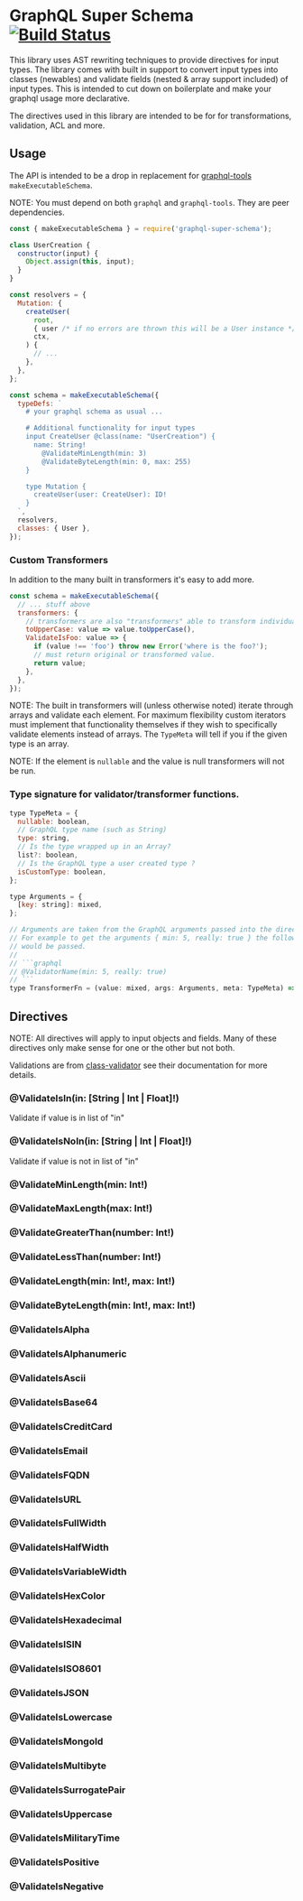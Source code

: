 # GraphQL Super Schema [![Build Status](https://travis-ci.org/ConduitVC/graphql-super-schema.svg?branch=master)](https://travis-ci.org/ConduitVC/graphql-super-schema)

This library uses AST rewriting techniques to provide directives for input types. The library comes with built in support to convert input types into classes (newables) and validate fields (nested & array support included) of input types. This is intended to cut down on boilerplate and make your graphql usage more declarative.

The directives used in this library are intended to be for for transformations, validation, ACL and more.

## Usage

The API is intended to be a drop in replacement for [graphql-tools](https://github.com/apollographql/graphql-tools) `makeExecutableSchema`.

NOTE: You must depend on both `graphql` and `graphql-tools`. They are peer dependencies.

```js
const { makeExecutableSchema } = require('graphql-super-schema');

class UserCreation {
  constructor(input) {
    Object.assign(this, input);
  }
}

const resolvers = {
  Mutation: {
    createUser(
      root,
      { user /* if no errors are thrown this will be a User instance */ },
      ctx,
    ) {
      // ...
    },
  },
};

const schema = makeExecutableSchema({
  typeDefs: `
    # your graphql schema as usual ...

    # Additional functionality for input types
    input CreateUser @class(name: "UserCreation") {
      name: String!
        @ValidateMinLength(min: 3)
        @ValidateByteLength(min: 0, max: 255)
    }

    type Mutation {
      createUser(user: CreateUser): ID!
    }
  `,
  resolvers,
  classes: { User },
});
```

### Custom Transformers

In addition to the many built in transformers it's easy to add more.

```js
const schema = makeExecutableSchema({
  // ... stuff above
  transformers: {
    // transformers are also "transformers" able to transform individual field values.
    toUpperCase: value => value.toUpperCase(),
    ValidateIsFoo: value => {
      if (value !== 'foo') throw new Error('where is the foo?');
      // must return original or transformed value.
      return value;
    },
  },
});
```

NOTE: The built in transformers will (unless otherwise noted) iterate through arrays and validate each element. For maximum flexibility custom iterators must implement that functionality themselves if they wish to specifically validate elements instead of arrays. The `TypeMeta` will tell if you if the given type is an array.

NOTE: If the element is `nullable` and the value is null transformers will not be run.

### Type signature for validator/transformer functions.

````js
type TypeMeta = {
  nullable: boolean,
  // GraphQL type name (such as String)
  type: string,
  // Is the type wrapped up in an Array?
  list?: boolean,
  // Is the GraphQL type a user created type ?
  isCustomType: boolean,
};

type Arguments = {
  [key: string]: mixed,
};

// Arguments are taken from the GraphQL arguments passed into the directive.
// For example to get the arguments { min: 5, really: true } the following
// would be passed.
//
// ```graphql
// @ValidatorName(min: 5, really: true)
// ```
type TransformerFn = (value: mixed, args: Arguments, meta: TypeMeta) => mixed;
````

## Directives

NOTE: All directives will apply to input objects and fields. Many of these directives only make sense for one or the other but not both.

Validations are from [class-validator](https://github.com/typestack/class-validator#manual-validation) see their documentation for more details.

### @ValidateIsIn(in: [String | Int | Float]!)

Validate if value is in list of "in"

### @ValidateIsNoIn(in: [String | Int | Float]!)

Validate if value is not in list of "in"

### @ValidateMinLength(min: Int!)

### @ValidateMaxLength(max: Int!)

### @ValidateGreaterThan(number: Int!)

### @ValidateLessThan(number: Int!)

### @ValidateLength(min: Int!, max: Int!)

### @ValidateByteLength(min: Int!, max: Int!)

### @ValidateIsAlpha

### @ValidateIsAlphanumeric

### @ValidateIsAscii

### @ValidateIsBase64

### @ValidateIsCreditCard

### @ValidateIsEmail

### @ValidateIsFQDN

### @ValidateIsURL

### @ValidateIsFullWidth

### @ValidateIsHalfWidth

### @ValidateIsVariableWidth

### @ValidateIsHexColor

### @ValidateIsHexadecimal

### @ValidateIsISIN

### @ValidateIsISO8601

### @ValidateIsJSON

### @ValidateIsLowercase

### @ValidateIsMongoId

### @ValidateIsMultibyte

### @ValidateIsSurrogatePair

### @ValidateIsUppercase

### @ValidateIsMilitaryTime

### @ValidateIsPositive

### @ValidateIsNegative
